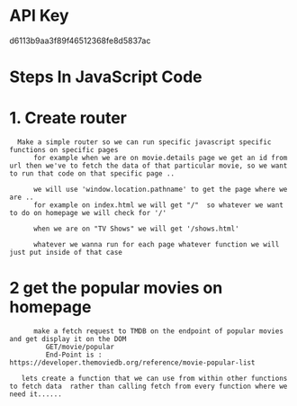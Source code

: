# API Key 
d6113b9aa3f89f46512368fe8d5837ac

 # Steps In JavaScript Code

 # 1. Create router

      Make a simple router so we can run specific javascript specific functions on specific pages 
          for example when we are on movie.details page we get an id from url then we've to fetch the data of that particular movie, so we want to run that code on that specific page ..

          we will use 'window.location.pathname' to get the page where we are ..
          for example on index.html we will get "/"  so whatever we want to do on homepage we will check for '/'

          when we are on "TV Shows" we will get '/shows.html'

          whatever we wanna run for each page whatever function we will just put inside of that case



 # 2 get the popular movies on homepage
             
          make a fetch request to TMDB on the endpoint of popular movies and get display it on the DOM
             GET/movie/popular        
             End-Point is : https://developer.themoviedb.org/reference/movie-popular-list 

       lets create a function that we can use from within other functions to fetch data  rather than calling fetch from every function where we need it......


       